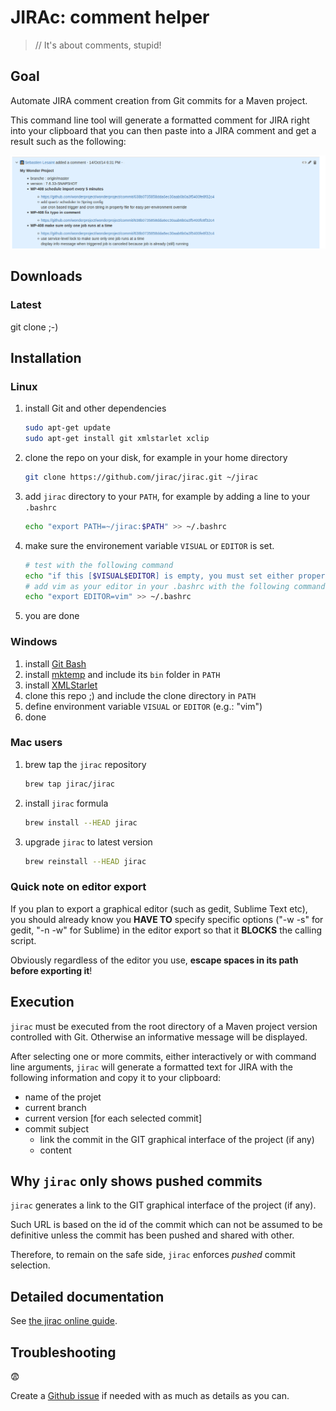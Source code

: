# JIRAc: comment helper

> // It's about comments, stupid!

## Goal

Automate JIRA comment creation from Git commits for a Maven project.

This command line tool will generate a formatted comment for JIRA right into your clipboard that you can then paste into a JIRA comment and get a result such as the following:

![JIRA comment screenshot](resources/jira_comment_sample_screenshot.png)

## Downloads

### Latest

git clone ;-)

## Installation

### Linux

1. install Git and other dependencies

    ```sh
    sudo apt-get update
    sudo apt-get install git xmlstarlet xclip
    ```

2. clone the repo on your disk, for example in your home directory

    ```sh
    git clone https://github.com/jirac/jirac.git ~/jirac
    ```

3. add `jirac` directory to your `PATH`, for example by adding a line to your `.bashrc`

    ```sh
    echo "export PATH=~/jirac:$PATH" >> ~/.bashrc
    ```

4. make sure the environement variable `VISUAL` or `EDITOR` is set.

    ```sh
    # test with the following command
    echo "if this [$VISUAL$EDITOR] is empty, you must set either property VISUAL or EDITOR"
    # add vim as your editor in your .bashrc with the following command
    echo "export EDITOR=vim" >> ~/.bashrc
    ```

5. you are done

### Windows

1. install [Git Bash](http://msysgit.github.io/)
2. install [mktemp](http://gnuwin32.sourceforge.net/packages/mktemp.htm) and include its `bin` folder in `PATH`
3. install [XMLStarlet](http://xmlstar.sourceforge.net/download.php)
4. clone this repo ;) and include the clone directory in `PATH`
5. define environment variable `VISUAL` or `EDITOR` (e.g.: "vim")
6. done

### Mac users

1. brew tap the `jirac` repository

    ```sh
    brew tap jirac/jirac
    ```

2. install `jirac` formula

    ```sh
    brew install --HEAD jirac
    ```

3. upgrade `jirac` to latest version

    ```sh
    brew reinstall --HEAD jirac
    ```

### Quick note on editor export

If you plan to export a graphical editor (such as gedit, Sublime Text etc), you should already know you **HAVE TO** specify specific options ("-w -s" for gedit, "-n -w" for Sublime) in the editor export so that it **BLOCKS** the calling script.

Obviously regardless of the editor you use, **escape spaces in its path before exporting it**!

## Execution

`jirac` must be executed from the root directory of a Maven project version controlled with Git. Otherwise an informative message will be displayed.

After selecting one or more commits, either interactively or with command line arguments, `jirac` will generate a formatted text for JIRA 
with the following information and copy it to your clipboard:
* name of the projet
* current branch
* current version
[for each selected commit]
* commit subject
    * link the commit in the GIT graphical interface of the project (if any)
    * content

## Why `jirac` only shows pushed commits

`jirac` generates a link to the GIT graphical interface of the project (if any).

Such URL is based on the id of the commit which can not be assumed to be definitive unless the commit has been pushed and shared with other.

Therefore, to remain on the safe side, `jirac` enforces *pushed* commit selection.

## Detailed documentation

See [the jirac online guide](http://ihommani.gitbooks.io/jirac-guide).

## Troubleshooting

:fearful:

Create a [Github issue](https://github.com/jirac/jirac/issues) if needed with as much as details as you can.
